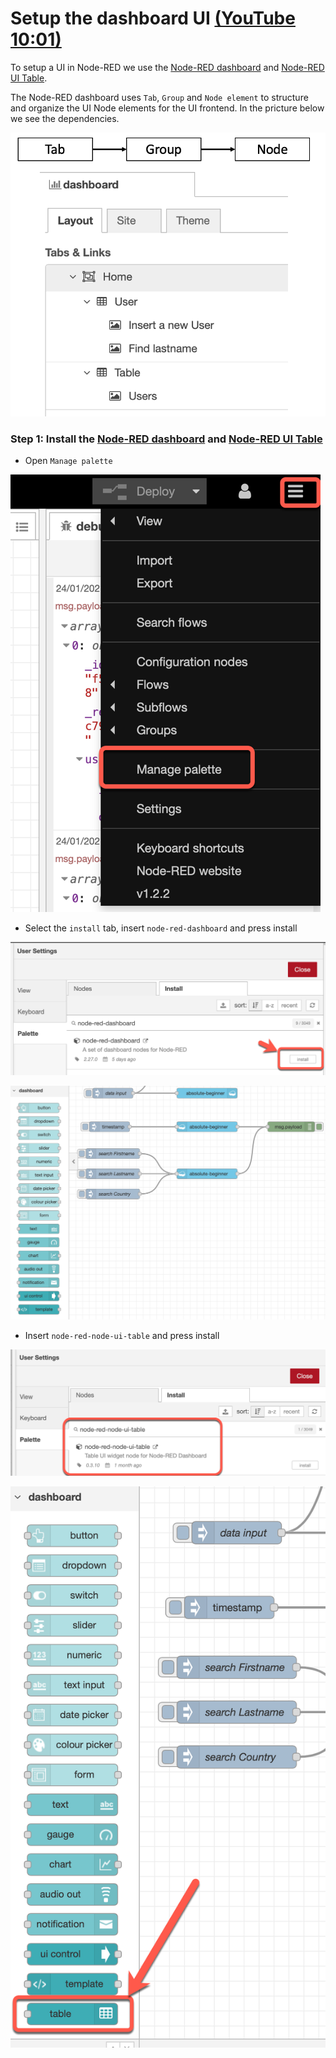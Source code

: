 # Setup the dashboard UI [(YouTube 10:01)](https://youtu.be/qtOmufIjafE?t=601%20%E2%80%8B)

To setup a UI in Node-RED we use the [Node-RED dashboard](https://flows.nodered.org/node/node-red-dashboard)
and [Node-RED UI Table](https://flows.nodered.org/node/node-red-node-ui-table).

The Node-RED dashboard uses `Tab`, `Group` and `Node element` to structure and organize the UI Node elements for the UI frontend. In the pricture below we see the dependencies.

![](../images/setup-ui-00-a.png)

### Step 1: Install the [Node-RED dashboard](https://flows.nodered.org/node/node-red-dashboard) and [Node-RED UI Table](https://flows.nodered.org/node/node-red-node-ui-table)

* Open `Manage palette`

![](../images/setup-ui-00.png)

* Select the `install` tab, insert `node-red-dashboard` and press install

![](../images/setup-ui-01.png)

![](../images/setup-ui-02.png)

* Insert `node-red-node-ui-table` and press install

![](../images/setup-ui-03.png)

![](../images/setup-ui-04.png)